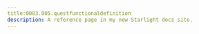 ```yaml
---
title:0083.005.questfunctionaldefinition
description: A reference page in my new Starlight docs site.
---
```

